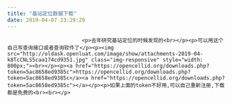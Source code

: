 ```yaml
---
title: "基站定位数据下载"
date: 2019-04-07 23:29:29
---
```



                            <p>去年研究基站定位的时候发现的<br></p><p>可以用这个自己写查询接口或者查询软件了</p><p><img src="http://oldask.openluat.com/image/show/attachments-2019-04-k8TcCNLS5caa174cd9351.jpg" class="img-responsive" style="width: 800px;"><br></p><p><a href="https://opencellid.org/downloads.php?token=5ac8658ed9385c">https://opencellid.org/downloads.php?token=5ac8658ed9385c</a><a href="https://opencellid.org/downloads.php?token=5ac8658ed9385c"></a></p><p>如果上面的token不好用,可以自己重新注册,下载都是免费的<br><br></p>
                        